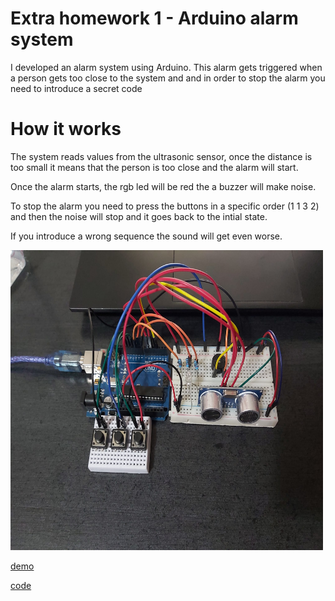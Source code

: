 # Extra homework 1 - Arduino alarm system

I developed an alarm system using Arduino. This alarm gets triggered when a person gets too close to the system and and in order to stop the alarm you need to introduce a secret code

# How it works

The system reads values from the ultrasonic sensor, once the distance is too small it means that the person is too close and the alarm will start.

Once the alarm starts, the rgb led will be red the a buzzer will make noise.

To stop the alarm you need to press the buttons in a specific order (1 1 3 2) and then the noise will stop and it goes back to the intial state.

If you introduce a wrong sequence the sound will get even worse.

<img src="https://github.com/Radu-Antonio/IntroductionToRobotics/blob/master/extrahomework1/img.jpeg" alt="image" width="500" height="480"/>

[demo](https://www.youtube.com/watch?v=OW2HsRVJ_-I)

[code](https://github.com/Radu-Antonio/IntroductionToRobotics/blob/master/extrahomework1/extrahomework1.ino)